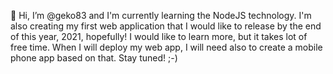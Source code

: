 👋 Hi, I’m @geko83 and I'm currently learning the NodeJS technology.
I'm also creating my first web application that I would like to release by the end of this year, 2021, hopefully!
I would like to learn more, but it takes lot of free time.
When I will deploy my web app, I will need also to create a mobile phone app based on that.
Stay tuned! ;-)

<!---
geko83/geko83 is a ✨ special ✨ repository because its `README.md` (this file) appears on your GitHub profile.
You can click the Preview link to take a look at your changes.
--->
